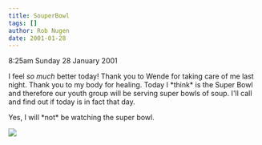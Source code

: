 ```yaml
---
title: SouperBowl
tags: []
author: Rob Nugen
date: 2001-01-28
---
```


<p class=date>8:25am Sunday 28 January 2001</p>

<p>I feel <em>so much</em> better today!  Thank you to
Wende for taking care of me last night.  Thank you to
my body for healing.  Today I *think* is the Super
Bowl and therefore our youth group will be serving
super bowls of soup.  I'll call and find out if today
is in fact that day.</p>

<p>Yes, I will *not* be watching the super bowl.</p>

<p><img src="/images/rob/wL-ROB.gif"/></p>
